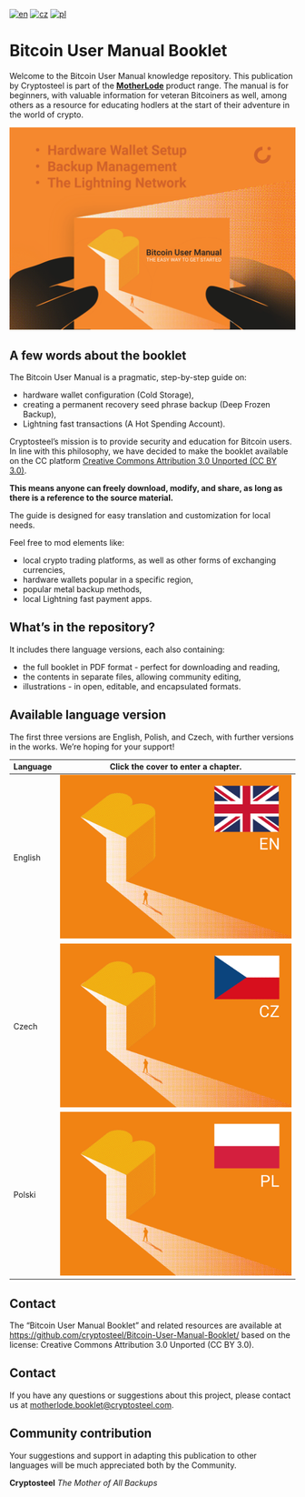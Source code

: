 [![en](https://img.shields.io/badge/lang-EN-blue.svg)](/EN-English/README-EN.md) [![cz](https://img.shields.io/badge/lang-CZ-white.svg)](/CZ-Czech/README-CZ.md) [![pl](https://img.shields.io/badge/lang-PL-red.svg)](/PL-Polski/README-PL.md)

# Bitcoin User Manual Booklet

Welcome to the Bitcoin User Manual knowledge repository. This publication by Cryptosteel is part of the **[MotherLode](https://cryptosteel.com/product/motherlode-crypto-starter-kit/)** product range. The manual is for beginners, with valuable information for veteran Bitcoiners as well, among others as a resource for educating hodlers at the start of their adventure in the world of crypto.

![The Easy Way to Get Started](/Assets/cover-the-easy-way-to-get-started.png)


## A few words about the booklet

The Bitcoin User Manual is a pragmatic, step-by-step guide on:

- hardware wallet configuration (Cold Storage), 
- creating a permanent recovery seed phrase backup (Deep Frozen Backup),
- Lightning fast transactions (A Hot Spending Account). 

Cryptosteel’s mission is to provide security and education for Bitcoin users. In line with this philosophy, we have decided to make the booklet available on the CC platform [Creative Commons Attribution 3.0 Unported (CC BY 3.0)](/LICENSE.md).

**This means anyone can freely download, modify, and share, as long as there is a reference to the source material.**

The guide is designed for easy translation and customization for local needs.

Feel free to mod elements like:

- local crypto trading platforms, as well as other forms of exchanging currencies,
- hardware wallets popular in a specific region,
- popular metal backup methods,
- local Lightning fast payment apps.


## What’s in the repository?

It includes there language versions, each also containing:

- the full booklet in PDF format - perfect for downloading and reading,
- the contents in separate files, allowing community editing,
- illustrations - in open, editable, and encapsulated formats.


## Available language version

The first three versions are English, Polish, and Czech, with further versions in the works. We’re hoping for your support!

|Language|Click the cover to enter a chapter.|
|---|---|
|English|[![EN](/Assets/en.png)](/EN-English/)|
|Czech|[![CZ](/Assets/cz.png)](/CZ-Czech/)|
|Polski|[![PL](/Assets/pl.png)](/PL-Polski/)|


## Contact

The “Bitcoin User Manual Booklet” and related resources are available at https://github.com/cryptosteel/Bitcoin-User-Manual-Booklet/ based on the license: Creative Commons Attribution 3.0 Unported (CC BY 3.0). 


## Contact

If you have any questions or suggestions about this project, please contact us at motherlode.booklet@cryptosteel.com.


## Community contribution

Your suggestions and support in adapting this publication to other languages will be much appreciated both by the Community.


**Cryptosteel**
*The Mother of All Backups*